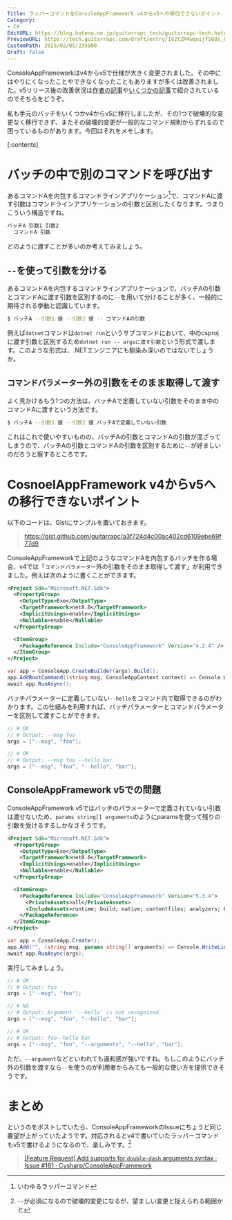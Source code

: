 ```yaml
---
Title: ラッパーコマンドをConsoleAppFramework v4からv5への移行できないポイント
Category:
- C#
EditURL: https://blog.hatena.ne.jp/guitarrapc_tech/guitarrapc-tech.hatenablog.com/atom/entry/6802418398326357122
PreviewURL: https://tech.guitarrapc.com/draft/entry/1V2tZM4wqoijfS6Os_8tJ89Ujk0
CustomPath: 2025/02/05/235900
Draft: false
---
```


ConsoleAppFrameworkはv4からv5で仕様が大きく変更されました。その中にはやりにくなったことやできなくなったこともありますが多くは改善されました。v5リリース後の改善状況は[作者の記事](https://neue.cc/2024/12/16_ConsoleAppFramewrok_v5_3_0.html)や[いくつかの記事](https://qiita.com/omt_teruki/items/7b2e876dddd4cb0b0461)で紹介されているのでそちらをどうぞ。

私も手元のバッチをいくつかv4からv5に移行しましたが、その1つで破壊的な変更なく移行できず、またその破壊的変更が一般的なコマンド規則からずれるので困っているものがあります。今回はそれをメモします。

[:contents]

# バッチの中で別のコマンドを呼び出す

あるコマンドAを内包するコマンドラインアプリケーション[^1]で、コマンドAに渡す引数はコマンドラインアプリケーションの引数と区別したくなります。つまりこういう構造ですね。

```sh
バッチA 引数1 引数2
  コマンドA 引数
```

どのように渡すことが多いのか考えてみましょう。

## `--`を使って引数を分ける

あるコマンドAを内包するコマンドラインアプリケーションで、バッチAの引数とコマンドAに渡す引数を区別するのに`--`を用いて分けることが多く、一般的に期待される挙動と認識しています。

```sh
$ バッチA --引数1 値 --引数2 値 -- コマンドAの引数
```

例えば`dotnet`コマンドは`dotnet run`というサブコマンドにおいて、中のcsprojに渡す引数と区別するため`dotnet run -- argsに渡す引数`という形式で渡します。このような形式は、.NETエンジニアにも馴染み深いのではないでしょうか。

## `コマンドパラメーター`外の引数をそのまま取得して渡す

よく見かけるもう1つの方法は、バッチAで定義していない引数をそのまま中のコマンドAに渡すという方法です。

```sh
$ バッチA --引数1 値 --引数2 値 バッチAで定義していない引数
```

これはこれで使いやすいものの、バッチAの引数とコマンドAの引数が混ざってしまうので、バッチAの引数とコマンドAの引数を区別するために`--`が好ましいのだろうと察するところです。

# CosnoelAppFramework v4からv5への移行できないポイント

以下のコードは、Gistにサンプルを置いておきます。

> https://gist.github.com/guitarrapc/a3f724d4c00ac402cd6109ebe69f77d9

ConsoleAppFrameworkで上記のようなコマンドAを内包するバッチを作る場合、v4では「`コマンドパラメーター`外の引数をそのまま取得して渡す」が利用できました。例えば次のように書くことができます。

```xml
<Project Sdk="Microsoft.NET.Sdk">
  <PropertyGroup>
    <OutputType>Exe</OutputType>
    <TargetFramework>net8.0</TargetFramework>
    <ImplicitUsings>enable</ImplicitUsings>
    <Nullable>enable</Nullable>
  </PropertyGroup>

  <ItemGroup>
    <PackageReference Include="ConsoleAppFramework" Version="4.2.4" />
  </ItemGroup>
</Project>
```

```cs
var app = ConsoleApp.CreateBuilder(args).Build();
app.AddRootCommand((string msg, ConsoleAppContext context) => Console.WriteLine(string.Join(" ", context.Arguments)));
await app.RunAsync();
```

バッチパラメーターに定義していない`--hello`をコマンド内で取得できるのがわかります。この仕組みを利用すれば、バッチパラメーターとコマンドパラメーターを区別して渡すことができます。

```cs
// # OK
// # Output: --msg foo
args = ["--msg", "foo"];

// # OK
// # Output: --msg foo --hello bar
args = ["--msg", "foo", "--hello", "bar"];
```

## ConsoleAppFramework v5での問題

ConsoleAppFramework v5ではバッチのパラメーターで定義されていない引数は渡せないため、`params string[] arguments`のようにparamsを使って残りの引数を受けるするしかなさそうです。

```xml
<Project Sdk="Microsoft.NET.Sdk">
  <PropertyGroup>
    <OutputType>Exe</OutputType>
    <TargetFramework>net8.0</TargetFramework>
    <ImplicitUsings>enable</ImplicitUsings>
    <Nullable>enable</Nullable>
  </PropertyGroup>

  <ItemGroup>
    <PackageReference Include="ConsoleAppFramework" Version="5.3.4">
      <PrivateAssets>all</PrivateAssets>
      <IncludeAssets>runtime; build; native; contentfiles; analyzers; buildtransitive</IncludeAssets>
    </PackageReference>
  </ItemGroup>
</Project>
```

```cs
var app = ConsoleApp.Create();
app.Add("", (string msg, params string[] arguments) => Console.WriteLine(msg + string.Join(" ", arguments)));
await app.RunAsync(args);
```

実行してみましょう。

```cs
// # OK
// # Output: foo
args = ["--msg", "foo"];

// # NG
// # Output: Argument '--hello' is not recognized.
args = ["--msg", "foo", "--hello", "bar"];

// # OK
// # Output: foo--hello bar
args = ["--msg", "foo", "--arguments", "--hello", "bar"];
```

ただ、`--argument`などといわれても違和感が強いですね。もしこのようにバッチ外の引数を渡すなら`--`を使うのが利用者からみても一般的な使い方を提供できそうです。

# まとめ

というのをポストしていたら、ConsoleAppFrameworkのIssueにちょうど同じ要望が上がっていたようです。対応されるとv4で書いていたラッパーコマンドもv5で書けるようになるので、楽しみです。[^2]

> [[Feature Request] Add supports for `double-dash` arguments syntax · Issue #161 · Cysharp/ConsoleAppFramework](https://github.com/Cysharp/ConsoleAppFramework/issues/161)


[^1]: いわゆるラッパーコマンド
[^2]: `--`が必須になるので破壊的変更になるが、望ましい変更と捉えられる範囲かと
